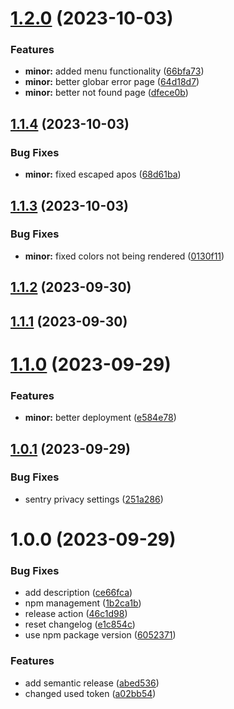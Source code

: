 # [1.2.0](https://github.com/monopolo11/monopolo11-website/compare/v1.1.4...v1.2.0) (2023-10-03)


### Features

* **minor:** added menu functionality ([66bfa73](https://github.com/monopolo11/monopolo11-website/commit/66bfa73fafbfdd4688ef1e3d4e7109b7c968c11c))
* **minor:** better globar error page ([64d18d7](https://github.com/monopolo11/monopolo11-website/commit/64d18d756aa4beb4046766f8d6e5f2ab361f2a02))
* **minor:** better not found page ([dfece0b](https://github.com/monopolo11/monopolo11-website/commit/dfece0b5d359759332534c60ceddcf20a24d331e))

## [1.1.4](https://github.com/monopolo11/monopolo11-website/compare/v1.1.3...v1.1.4) (2023-10-03)


### Bug Fixes

* **minor:** fixed escaped apos ([68d61ba](https://github.com/monopolo11/monopolo11-website/commit/68d61badf6046cb23bbf324a05e644b49d24a43e))

## [1.1.3](https://github.com/monopolo11/monopolo11-website/compare/v1.1.2...v1.1.3) (2023-10-03)


### Bug Fixes

* **minor:** fixed colors not being rendered ([0130f11](https://github.com/monopolo11/monopolo11-website/commit/0130f11caa0c5a838b8a6562cf6d20c4baa7324a))

## [1.1.2](https://github.com/monopolo11/monopolo11-website/compare/v1.1.1...v1.1.2) (2023-09-30)

## [1.1.1](https://github.com/monopolo11/monopolo11-website/compare/v1.1.0...v1.1.1) (2023-09-30)

# [1.1.0](https://github.com/monopolo11/monopolo11-website/compare/v1.0.1...v1.1.0) (2023-09-29)


### Features

* **minor:** better deployment ([e584e78](https://github.com/monopolo11/monopolo11-website/commit/e584e78f84785eb51372c91774856d218d0a2a5c))

## [1.0.1](https://github.com/monopolo11/monopolo11-website/compare/v1.0.0...v1.0.1) (2023-09-29)


### Bug Fixes

* sentry privacy settings ([251a286](https://github.com/monopolo11/monopolo11-website/commit/251a2869010c663c70217c30e2e0dbda8443b163))

# 1.0.0 (2023-09-29)


### Bug Fixes

* add description ([ce66fca](https://github.com/monopolo11/monopolo11-website/commit/ce66fca15de8d2b4539149689bc5cf0c8755ed23))
* npm management ([1b2ca1b](https://github.com/monopolo11/monopolo11-website/commit/1b2ca1b41e6aee092c1f676dbfaad7187b2e03c8))
* release action ([46c1d98](https://github.com/monopolo11/monopolo11-website/commit/46c1d985d0fbef854c25392b43297be185ccde0e))
* reset changelog ([e1c854c](https://github.com/monopolo11/monopolo11-website/commit/e1c854c7b3edf7e4c7ff6ded96d9dc9593a73cef))
* use npm package version ([6052371](https://github.com/monopolo11/monopolo11-website/commit/60523712e785a995c2e212734223ce81e9123c51))


### Features

* add semantic release ([abed536](https://github.com/monopolo11/monopolo11-website/commit/abed536b902e8198c533bf7a733a88db4b55ca1b))
* changed used token ([a02bb54](https://github.com/monopolo11/monopolo11-website/commit/a02bb54ad855c525ae74d3bbbed9220691069056))

